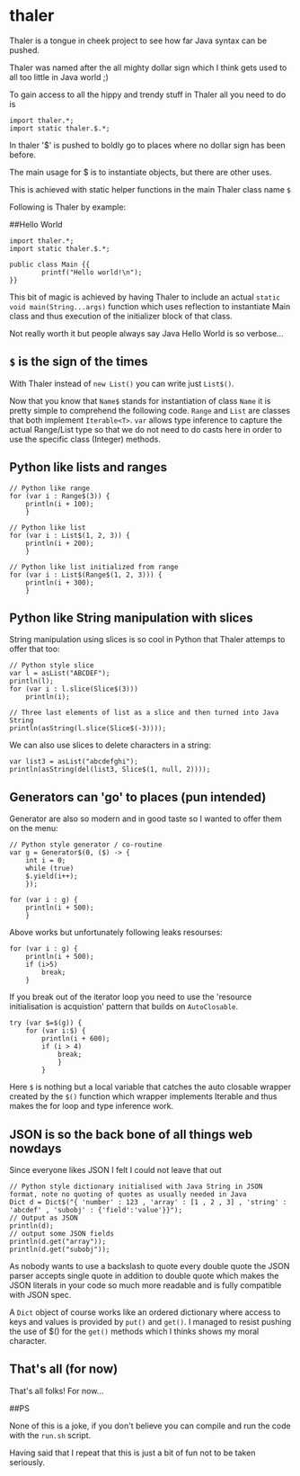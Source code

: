 # thaler
Thaler is a tongue in cheek project to see how far Java syntax can be pushed.

Thaler was named after the all mighty dollar sign which I think gets
used to all too little in Java world ;)


To gain access to all the hippy and trendy stuff in Thaler all you need to do is
```
import thaler.*;
import static thaler.$.*;
```
In thaler '$' is pushed to boldly go to places where no dollar sign has been before.

The main usage for $ is to instantiate objects, but there are other uses.


This is achieved with static helper functions in the main Thaler class name `$`

Following is Thaler by example:

##Hello World
```
import thaler.*;
import static thaler.$.*;

public class Main {{
		printf("Hello world!\n");
}}
```

This bit of magic is achieved by having Thaler to include an actual `static void main(String...args)` function
which uses reflection to instantiate Main class and thus execution of the initializer block of that class.

Not really worth it but people always say Java Hello World is so verbose...

## `$` is the sign of the times 

With Thaler instead of `new List()` you can write just `List$()`.

Now that you know that `Name$` stands for instantiation of class `Name` it is pretty simple
to comprehend the following code.
`Range` and `List` are classes that  both implement `Iterable<T>`.
`var` allows type inference to capture the actual Range/List type so that
we do not need to do casts here in order to use the specific class (Integer)
methods.

## Python like lists and ranges
```
// Python like range
for (var i : Range$(3)) {
	println(i + 100);
	}
```

```
// Python like list
for (var i : List$(1, 2, 3)) {
	println(i + 200);
	}
```

```
// Python like list initialized from range
for (var i : List$(Range$(1, 2, 3))) {
	println(i + 300);
	}
```

## Python like String manipulation with slices

String manipulation using slices is so cool in Python that Thaler attemps to offer that too:

```
// Python style slice
var l = asList("ABCDEF");
println(l);
for (var i : l.slice(Slice$(3)))
	println(i);
```

```
// Three last elements of list as a slice and then turned into Java String
println(asString(l.slice(Slice$(-3))));
```
We can also use slices to delete characters in a string:

```
var list3 = asList("abcdefghi");
println(asString(del(list3, Slice$(1, null, 2))));
```

## Generators can 'go' to places (pun intended)


Generator are also so modern and in good taste so I wanted to offer them on the menu:

```
// Python style generator / co-routine 
var g = Generator$(0, ($) -> {
	int i = 0;
	while (true)
	$.yield(i++);
	});

for (var i : g) {
	println(i + 500);
	}
```

Above works but unfortunately following leaks resourses:

```
for (var i : g) {
	println(i + 500);
	if (i>5)
		break;
	}

```

If you break out of the iterator loop you need to use the
'resource initialisation is acquistion' pattern that builds
on `AutoClosable`.

```
try (var $=$(g)) {
	for (var i:$) {
		println(i + 600);
		if (i > 4)
			break;
			}
		}
```
Here `$` is nothing but a local variable that catches the auto closable
wrapper created by the `$()` function which wrapper implements Iterable
and thus makes the for loop  and type inference work.

## JSON is so the back bone of all things web nowdays

Since everyone likes JSON I felt I could not leave that out

```
// Python style dictionary initialised with Java String in JSON format, note no quoting of quotes as usually needed in Java
Dict d = Dict$("{ 'number' : 123 , 'array' : [1 , 2 , 3] , 'string' : 'abcdef' , 'subobj' : {'field':'value'}}");
// Output as JSON
println(d);
// output some JSON fields
println(d.get("array"));
println(d.get("subobj"));
```
As nobody wants to use a backslash to quote every double quote the JSON parser accepts single quote in addition to double quote
which makes the JSON literals in your code so much more readable and is fully compatible with JSON spec.

A `Dict` object of course works like an ordered dictionary where access to keys and values is provided by `put()` and `get()`.
I managed to resist pushing the use of $() for the `get()` methods which I thinks shows my moral character.

## That's all (for now)
That's all folks! For now...

##PS 

None of this is a joke, if you don't believe you can compile and run the code with the `run.sh` script.



Having said that I repeat that this is just a bit of fun not to be taken seriously.
